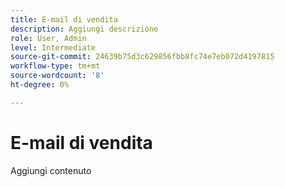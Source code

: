 ```yaml
---
title: E-mail di vendita
description: Aggiungi descrizione
role: User, Admin
level: Intermediate
source-git-commit: 24639b75d3c629856fbb8fc74e7eb072d4197815
workflow-type: tm+mt
source-wordcount: '8'
ht-degree: 0%

---
```


# E-mail di vendita

Aggiungi contenuto
